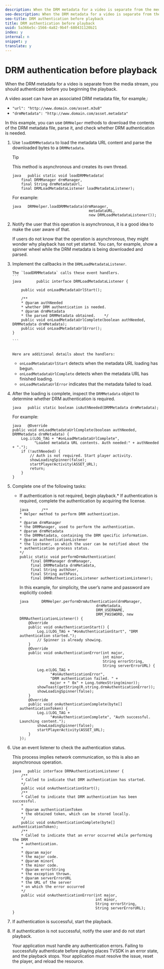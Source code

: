 ```yaml
---
description: When the DRM metadata for a video is separate from the media stream, you should authenticate before you beginning the playback.
seo-description: When the DRM metadata for a video is separate from the media stream, you should authenticate before you beginning the playback.
seo-title: DRM authentication before playback
title: DRM authentication before playback
uuid: 5a366e5c-1566-4a82-9b4f-680431120b21
index: y
internal: n
snippet: y
translate: y
---
```


# DRM authentication before playback

When the DRM metadata for a video is separate from the media stream, you should authenticate before you beginning the playback.

A video asset can have an associated DRM metadata file, for example,: 
* `"url": "http://www.domain.com/asset.m3u8"`
* `"drmMetadata": "http://www.domain.com/asset.metadata"`




In this example, you can use `DRMHelper` methods to download the contents of the DRM metadata file, parse it, and check whether DRM authentication is needed. 

1. Use `loadDRMMetadata` to load the metadata URL content and parse the downloaded bytes to a `DRMMetadata`.


   >[!TIP]
   >
   >This method is asynchronous and creates its own thread.

   ```
   java   public static void loadDRMMetadata( 
       final DRMManager drmManager, 
       final String drmMetadataUrl,  
       final DRMLoadMetadataListener loadMetadataListener); 
   ```


   For example: 

   ```
   java   DRMHelper.loadDRMMetadata(drmManager,  
                                      metadataURL,  
                                      new DRMLoadMetadataListener());
   ```

1. Notify the user that this operation is asynchronous, it is a good idea to make the user aware of that.

   If users do not know that the operation is asynchronous, they might wonder why playback has not yet started. You can, for example, show a spinner wheel while the DRM metadata is being downloaded and parsed. 

1. Implement the callbacks in the `DRMLoadMetadataListener`.

       The `loadDRMMetadata` calls these event handlers.     
       ```
       java       public interface DRMLoadMetadataListener { 
        
           public void onLoadMetadataUrlStart(); 
        
           /** 
           * @param authNeeded 
           * whether DRM authentication is needed. 
           * @param drmMetadata 
           * the parsed DRMMetadata obtained.    */ 
           public void onLoadMetadataUrlComplete(boolean authNeeded, DRMMetadata drmMetadata); 
           public void onLoadMetadataUrlError(); 
       } 
       
       ```

    
       Here are additional details about the handlers:     
    * `onLoadMetadataUrlStart` detects when the metadata URL loading has begun.    
    * `onLoadMetadataUrlComplete` detects when the metadata URL has finished loading.    
    * `onLoadMetadataUrlError` indicates that the metadata failed to load.    
    
    

    
1. After the loading is complete, inspect the `DRMMetadata` object to determine whether DRM authentication is required.

   ```
   java   public static boolean isAuthNeeded(DRMMetadata drmMetadata);
   ```


   For example: 
   ```
   java   @Override 
   public void onLoadMetadataUrlComplete(boolean authNeeded, DRMMetadata drmMetadata) {  
       Log.i(LOG_TAG + "#onLoadMetadataUrlComplete",  
             "Loaded metadata URL contents. Auth needed:" + authNeeded + "."); 
       if (!authNeeded) { 
           // Auth is not required. Start player activity.     
           showLoadingSpinner(false);     
           startPlayerActivity(ASSET_URL); 
           return; 
       } 
   } 
   
   ```


1. Complete one of the following tasks:

    
    * If authentication is not required, begin playback.* If authentication is required, complete the authentication by acquiring the license.     
      ```
      java      /** 
      * Helper method to perform DRM authentication. 
      * 
      * @param drmManager 
      * the DRMManager, used to perform the authentication. 
      * @param drmMetadata 
      * the DRMMetadata, containing the DRM specific information. 
      * @param authenticationListener 
      * the listener, on which the user can be notified about the 
      * authentication process status. 
      */ 
      public static void performDrmAuthentication( 
           final DRMManager drmManager,  
           final DRMMetadata drmMetadata, 
           final String authUser,  
           final String authPass,  
           final DRMAuthenticationListener authenticationListener);
      ```

    
      In this example, for simplicity, the user’s name and password are explicitly coded:     
      ```
      java      DRMHelper.performDrmAuthentication(drmManager,  
                                         drmMetadata,  
                                         DRM_USERNAME,  
                                         DRM_PASSWORD, new DRMAuthenticationListener() { 
          @Override 
          public void onAuthenticationStart() { 
              Log.i(LOG_TAG + "#onAuthenticationStart", "DRM authentication started."); 
              // Spinner is already showing. 
          } 
          @Override 
          public void onAuthenticationError(int major,  
                                            int minor,  
                                            String errorString,  
                                            String serverErrorURL) { 
              Log.e(LOG_TAG +  
                    "#onAuthenticationError",  
                    "DRM authentication failed. " +  
                    major + " 0x" + Long.toHexString(minor)); 
              showToast(getString(R.string.drmAuthenticationError));   
              showLoadingSpinner(false); 
          } 
          @Override 
          public void onAuthenticationComplete(byte[] authenticationToken) { 
              Log.i(LOG_TAG +  
                    "#onAuthenticationComplete", "Auth successful. Launching content."); 
              showLoadingSpinner(false); 
              startPlayerActivity(ASSET_URL); 
          } 
      }); 
      
      ```

    
    
    
    
1. Use an event listener to check the authentication status.

   This process implies network communication, so this is also an asynchronous operation. 

   ```
   java   public interface DRMAuthenticationListener { 
       /** 
       * Called to indicate that DRM authentication has started. 
       */ 
       public void onAuthenticationStart(); 
       /** 
       * Called to indicate that DRM authentication has been successful. 
       * 
       * @param authenticationToken 
       * the obtained token, which can be stored locally. 
       */ 
       public void onAuthenticationComplete(byte[] authenticationToken); 
       /** 
       * Called to indicate that an error occurred while performing the DRM 
       * authentication. 
       * 
       * @param major 
       * the major code. 
       * @param minorC 
       * the minor code. 
       * @param errorString 
       * the exception thrown. 
       * @param serverErrorURL 
       * the URL of the server  
       * on which the error occurred 
       */ 
       public void onAuthenticationError(int major,  
                                         int minor,  
                                         String errorString,  
                                         String serverErrorURL); 
   } 
   
   ```

1. If authentication is successful, start the playback.
1. If authentication is not successful, notify the user and do not start playback.

   Your application must handle any authentication errors. Failing to successfully authenticate before playing places TVSDK in an error state, and the playback stops. Your application must resolve the issue, reset the player, and reload the resource.

